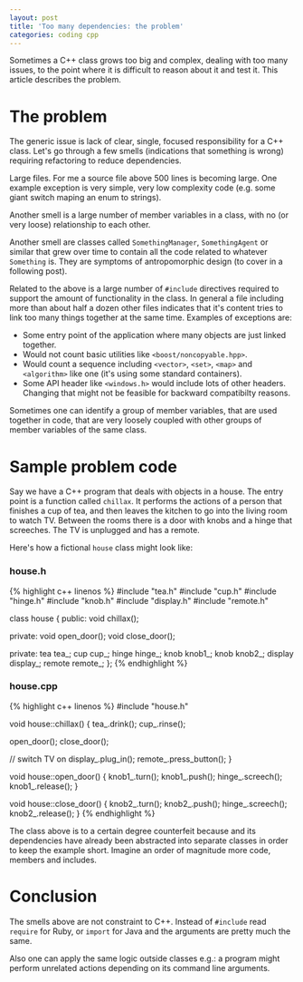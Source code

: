 ```yaml
---
layout: post
title: 'Too many dependencies: the problem'
categories: coding cpp
---
```


Sometimes a C++ class grows too big and complex, dealing with too many issues,
to the point where it is difficult to reason about it and test it. This article
describes the problem.

# The problem

The generic issue is lack of clear, single, focused responsibility for a C++
class. Let's go through a few smells (indications that something is wrong) requiring
refactoring to reduce dependencies.

Large files. For me a source file above 500 lines is becoming large. One
example exception is very simple, very low complexity code (e.g. some giant
switch maping an enum to strings).

Another smell is a large number of member variables in a class, with no (or
very loose) relationship to each other.

Another smell are classes called `SomethingManager`, `SomethingAgent` or
similar that grew over time to contain all the code related to whatever
`Something` is. They are symptoms of antropomorphic design (to cover in a following
post).

Related to the above is a large number of `#include` directives required to
support the amount of functionality in the class. In general a file including
more than about half a dozen other files indicates that it's content tries to
link too many things together at the same time. Examples of exceptions are:

- Some entry point of the application where many objects are just linked
  together.
- Would not count basic utilities like `<boost/noncopyable.hpp>`.
- Would count a sequence including `<vector>`, `<set>`, `<map>` and
  `<algorithm>` like one (it's using some standard containers).
- Some API header like `<windows.h>` would include lots of other headers.
  Changing that might not be feasible for backward compatibilty reasons.

Sometimes one can identify a group of member variables, that are used together
in code, that are very loosely coupled with other groups of member variables of
the same class.

# Sample problem code

Say we have a C++ program that deals with objects in a house. The entry point
is a function called `chillax`. It performs the actions of a person that
finishes a cup of tea, and then leaves the kitchen to go into the living room
to watch TV. Between the rooms there is a door with knobs and a hinge that
screeches. The TV is unplugged and has a remote.

Here's how a fictional `house` class might look like:

### house.h
{% highlight c++ linenos %}
#include "tea.h"
#include "cup.h"
#include "hinge.h"
#include "knob.h"
#include "display.h"
#include "remote.h"

class house
{
public:
  void chillax();

private:
  void open_door();
  void close_door();

private:
  tea tea_;
  cup cup_;
  hinge hinge_;
  knob knob1_;
  knob knob2_;
  display display_;
  remote remote_;
};
{% endhighlight %}

### house.cpp
{% highlight c++ linenos %}
#include "house.h"

void house::chillax() {
  tea_.drink();
  cup_.rinse();

  open_door();
  close_door();

  // switch TV on
  display_.plug_in();
  remote_.press_button();
}

void house::open_door() {
  knob1_.turn();
  knob1_.push();
  hinge_.screech();
  knob1_.release();
}

void house::close_door() {
  knob2_.turn();
  knob2_.push();
  hinge_.screech();
  knob2_.release();
}
{% endhighlight %}

The class above is to a certain degree counterfeit because and its dependencies
have already been abstracted into separate classes in order to keep the example
short. Imagine an order of magnitude more code, members and includes.


# Conclusion

The smells above are not constraint to C++. Instead of `#include` read
`require` for Ruby, or `import` for Java and the arguments are pretty much the
same.

Also one can apply the same logic outside classes e.g.: a program might perform
unrelated actions depending on its command line arguments.

